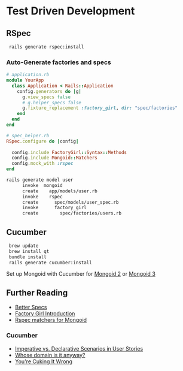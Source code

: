 # Test Driven Development


## RSpec

```bash
 rails generate rspec:install
```

### Auto-Generate factories and specs

```ruby
# application.rb
module YourApp
  class Application < Rails::Application
    config.generators do |g|
      g.view_specs false
      # g.helper_specs false
      g.fixture_replacement :factory_girl, dir: "spec/factories"
    end
  end
end
```

```ruby
# spec_helper.rb
RSpec.configure do |config|
  
  config.include FactoryGirl::Syntax::Methods
  config.include Mongoid::Matchers
  config.mock_with :rspec
end
```

```bash
rails generate model user
      invoke  mongoid
      create    app/models/user.rb
      invoke    rspec
      create      spec/models/user_spec.rb
      invoke      factory_girl
      create        spec/factories/users.rb
```



## Cucumber

```bash
 brew update
 brew install qt
 bundle install
 rails generate cucumber:install
```

Set up Mongoid with Cucumber for [Mongoid 2][cukemongoid2] or [Mongoid 3][cukemongoid3]


## Further Reading

* [Better Specs](http://betterspecs.org)
* [Factory Girl Introduction](https://github.com/thoughtbot/factory_girl/blob/master/GETTING_STARTED.md)
* [Rspec matchers for Mongoid](https://github.com/evansagge/mongoid-rspec)

### Cucumber

* [Imperative vs. Declarative Scenarios in User Stories](http://benmabey.com/2008/05/19/imperative-vs-declarative-scenarios-in-user-stories.html)
* [Whose domain is it anyway?](http://dannorth.net/2011/01/31/whose-domain-is-it-anyway/)
* [You're Cuking It Wrong](http://elabs.se/blog/15-you-re-cuking-it-wrong)


[cukemongoid3]: http://adventuresincoding.com/2012/05/how-to-configure-cucumber-and-rspec-to-work-with-mongoid-30
[cukemongoid2]: http://adventuresincoding.com/2010/07/how-to-configure-cucumber-and-rspec-to-work-with-mongoid/
